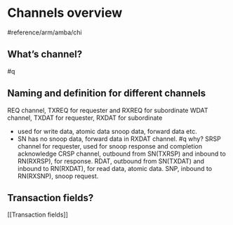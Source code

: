 # Channels overview
#reference/arm/amba/chi

## What’s channel?
#q
## Naming and definition for different channels
REQ channel, TXREQ for requester and RXREQ for subordinate
WDAT channel, TXDAT for requester, RXDAT for subordinate
- used for write data, atomic data snoop data, forward data etc.
- SN has no snoop data, forward data in RXDAT channel. #q why?
SRSP channel for requester, used for snoop response and completion acknowledge
CRSP channel, outbound from SN(TXRSP) and inbound to RN(RXRSP), for response.
RDAT, outbound from SN(TXDAT) and inbound to RN(RXDAT), for read data, atomic data.
SNP, inbound to RN(RXSNP), snoop request.
## Transaction fields?
[[Transaction fields]]
